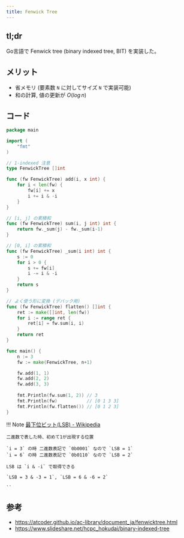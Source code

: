 ```yaml
---
title: Fenwick Tree
---
```


## tl;dr

Go言語で Fenwick tree (binary indexed tree, BIT) を実装した。

## メリット

- 省メモリ (要素数 `N` に対してサイズ `N` で実装可能)
- 和の計算, 値の更新が $O(log\, n)$

## コード

```go
package main

import (
	"fmt"
)

// 1-indexed 注意
type FenwickTree []int

func (fw FenwickTree) add(i, x int) {
	for i < len(fw) {
		fw[i] += x
		i += i & -i
	}
}

// [i, j] の累積和
func (fw FenwickTree) sum(i, j int) int {
	return fw._sum(j) - fw._sum(i-1)
}

// [0, i] の累積和
func (fw FenwickTree) _sum(i int) int {
	s := 0
	for i > 0 {
		s += fw[i]
		i -= i & -i
	}
	return s
}

// よく使う形に変換 (デバック用)
func (fw FenwickTree) flatten() []int {
	ret := make([]int, len(fw))
	for i := range ret {
		ret[i] = fw.sum(i, i)
	}
	return ret
}

func main() {
	n := 3
	fw := make(FenwickTree, n+1)

	fw.add(1, 1)
	fw.add(2, 2)
    fw.add(3, 3)
    
    fmt.Println(fw.sum(1, 2)) // 3
	fmt.Println(fw)           // [0 1 3 3]
	fmt.Println(fw.flatten()) // [0 1 2 3]
}

```

!!! Note
    [最下位ビット(LSB) - Wikipedia](https://ja.wikipedia.org/wiki/%E6%9C%80%E4%B8%8B%E4%BD%8D%E3%83%93%E3%83%83%E3%83%88)

    二進数で表した時、初めて1が出現する位置

    `i = 3` の時 二進数表記で `0b0001` なので `LSB = 1`
    `i = 6` の時 二進数表記で `0b0110` なので `LSB = 2`

    LSB は `i & -i` で取得できる

    `LSB = 3 & -3 = 1`, `LSB = 6 & -6 = 2`

    ``



## 参考

- https://atcoder.github.io/ac-library/document_ja/fenwicktree.html
- https://www.slideshare.net/hcpc_hokudai/binary-indexed-tree